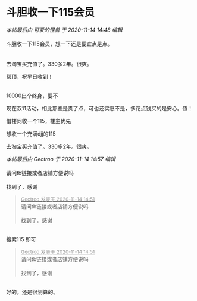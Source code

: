 # 斗胆收一下115会员


<i class="pstatus"> 本帖最后由 可爱的怪兽 于 2020-11-14 14:48 编辑 </i><br />
<br />
斗胆收一下115会员，想一下还是便宜点是点。<br />
<br />
<br />
去淘宝买充值了。330多2年。很爽。

帮顶，祝早日收到！<br />
<br />
<img src="static/image/smiley/default/biggrin.gif" smilieid="3" border="0" alt="" /><img src="static/image/smiley/default/biggrin.gif" smilieid="3" border="0" alt="" /><img src="static/image/smiley/default/biggrin.gif" smilieid="3" border="0" alt="" />

10000出个终身，要不<img src="static/image/smiley/default/lol.gif" smilieid="12" border="0" alt="" /><img id="aimg_gZp6X" onclick="zoom(this, this.src, 0, 0, 0)" class="zoom" src="https://cdn.jsdelivr.net/gh/hishis/forum-master/public/images/patch.gif" onmouseover="img_onmouseoverfunc(this)" onload="thumbImg(this)" border="0" alt="" />

现在双11活动，相比那些是贵了点，可也还实惠不是，多花点钱买的是安心。值！

借楼同收一个115，楼主优先

想收一个充满djj的115 <img src="static/image/smiley/default/lol.gif" smilieid="12" border="0" alt="" />

去淘宝买充值了。330多2年。很爽。

<i class="pstatus"> 本帖最后由 Gectroo 于 2020-11-14 14:57 编辑 </i><br />
<br />
请问tb链接或者店铺方便说吗<br />
<br />
找到了，感谢

<div class="quote"><blockquote><font size="2"><a href="https://www.hostloc.com/forum.php?mod=redirect&amp;goto=findpost&amp;pid=9453280&amp;ptid=766285" target="_blank"><font color="#999999">Gectroo 发表于 2020-11-14 14:51</font></a></font><br />
请问tb链接或者店铺方便说吗<br />
<br />
找到了，感谢</blockquote></div><br />
搜索115 即可

<div class="quote"><blockquote><font size="2"><a href="https://www.hostloc.com/forum.php?mod=redirect&amp;goto=findpost&amp;pid=9453280&amp;ptid=766285" target="_blank"><font color="#999999">Gectroo 发表于 2020-11-14 14:51</font></a></font><br />
请问tb链接或者店铺方便说吗<br />
<br />
找到了，感谢</blockquote></div><br />
好的。还是很划算的。
